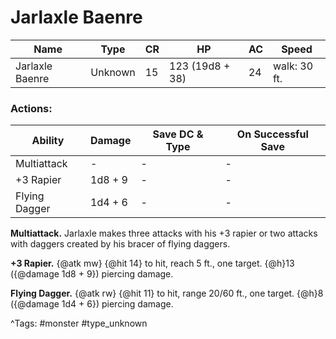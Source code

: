 # Jarlaxle Baenre

| Name | Type | CR | HP | AC | Speed |
|------|------|----|----|----|-------|
| Jarlaxle Baenre | Unknown | 15 | 123 (19d8 + 38) | 24 | walk: 30 ft. |

### Actions:

| Ability | Damage | Save DC & Type | On Successful Save |
|---------|--------|----------------|--------------------|
| Multiattack | - | - | - |
| +3 Rapier | 1d8 + 9 | - | - |
| Flying Dagger | 1d4 + 6 | - | - |


**Multiattack.** Jarlaxle makes three attacks with his +3 rapier or two attacks with daggers created by his bracer of flying daggers.

**+3 Rapier.** {@atk mw} {@hit 14} to hit, reach 5 ft., one target. {@h}13 ({@damage 1d8 + 9}) piercing damage.

**Flying Dagger.** {@atk rw} {@hit 11} to hit, range 20/60 ft., one target. {@h}8 ({@damage 1d4 + 6}) piercing damage.

^Tags: #monster #type_unknown